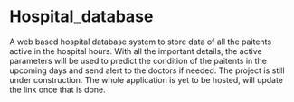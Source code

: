 # Hospital_database
A web based hospital database system to store data of all the paitents active in the hospital hours. With all the important details, the active parameters will be used to predict the 
condition of the paitents in the upcoming days and send alert to the doctors if needed. The project is still under construction. The whole application is yet to be hosted, will update the link once that is done.
